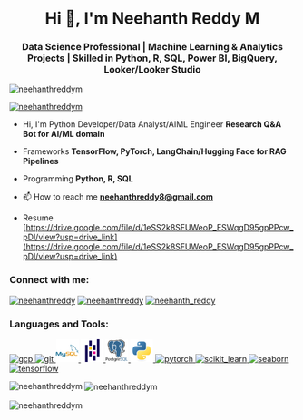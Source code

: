 <h1 align="center">Hi 👋, I'm Neehanth Reddy M</h1>
<h3 align="center">Data Science Professional | Machine Learning & Analytics Projects | Skilled in Python, R, SQL, Power BI, BigQuery, Looker/Looker Studio</h3>

<p align="left"> <img src="https://komarev.com/ghpvc/?username=neehanthreddym&label=Profile%20views&color=0e75b6&style=flat" alt="neehanthreddym" /> </p>

<p align="left"> <a href="https://github.com/ryo-ma/github-profile-trophy"><img src="https://github-profile-trophy.vercel.app/?username=neehanthreddym" alt="neehanthreddym" /></a> </p>

- Hi, I'm Python Developer/Data Analyst/AIML Engineer **Research Q&A Bot for AI/ML domain**

- Frameworks **TensorFlow, PyTorch, LangChain/Hugging Face for RAG Pipelines**

- Programming **Python, R, SQL**

- 📫 How to reach me **neehanthreddy8@gmail.com**

- Resume [https://drive.google.com/file/d/1eSS2k8SFUWeoP_ESWqgD95gpPPcw_pDl/view?usp=drive_link](https://drive.google.com/file/d/1eSS2k8SFUWeoP_ESWqgD95gpPPcw_pDl/view?usp=drive_link)

<h3 align="left">Connect with me:</h3>
<p align="left">
<a href="https://linkedin.com/in/neehanthreddy" target="blank"><img align="center" src="https://raw.githubusercontent.com/rahuldkjain/github-profile-readme-generator/master/src/images/icons/Social/linked-in-alt.svg" alt="neehanthreddy" height="30" width="40" /></a>
<a href="https://kaggle.com/neehanthreddy" target="blank"><img align="center" src="https://raw.githubusercontent.com/rahuldkjain/github-profile-readme-generator/master/src/images/icons/Social/kaggle.svg" alt="neehanthreddy" height="30" width="40" /></a>
<a href="https://instagram.com/neehanth_reddy" target="blank"><img align="center" src="https://raw.githubusercontent.com/rahuldkjain/github-profile-readme-generator/master/src/images/icons/Social/instagram.svg" alt="neehanth_reddy" height="30" width="40" /></a>
</p>

<h3 align="left">Languages and Tools:</h3>
<p align="left"> <a href="https://cloud.google.com" target="_blank" rel="noreferrer"> <img src="https://www.vectorlogo.zone/logos/google_cloud/google_cloud-icon.svg" alt="gcp" width="40" height="40"/> </a> <a href="https://git-scm.com/" target="_blank" rel="noreferrer"> <img src="https://www.vectorlogo.zone/logos/git-scm/git-scm-icon.svg" alt="git" width="40" height="40"/> </a> <a href="https://www.mysql.com/" target="_blank" rel="noreferrer"> <img src="https://raw.githubusercontent.com/devicons/devicon/master/icons/mysql/mysql-original-wordmark.svg" alt="mysql" width="40" height="40"/> </a> <a href="https://pandas.pydata.org/" target="_blank" rel="noreferrer"> <img src="https://raw.githubusercontent.com/devicons/devicon/2ae2a900d2f041da66e950e4d48052658d850630/icons/pandas/pandas-original.svg" alt="pandas" width="40" height="40"/> </a> <a href="https://www.postgresql.org" target="_blank" rel="noreferrer"> <img src="https://raw.githubusercontent.com/devicons/devicon/master/icons/postgresql/postgresql-original-wordmark.svg" alt="postgresql" width="40" height="40"/> </a> <a href="https://www.python.org" target="_blank" rel="noreferrer"> <img src="https://raw.githubusercontent.com/devicons/devicon/master/icons/python/python-original.svg" alt="python" width="40" height="40"/> </a> <a href="https://pytorch.org/" target="_blank" rel="noreferrer"> <img src="https://www.vectorlogo.zone/logos/pytorch/pytorch-icon.svg" alt="pytorch" width="40" height="40"/> </a> <a href="https://scikit-learn.org/" target="_blank" rel="noreferrer"> <img src="https://upload.wikimedia.org/wikipedia/commons/0/05/Scikit_learn_logo_small.svg" alt="scikit_learn" width="40" height="40"/> </a> <a href="https://seaborn.pydata.org/" target="_blank" rel="noreferrer"> <img src="https://seaborn.pydata.org/_images/logo-mark-lightbg.svg" alt="seaborn" width="40" height="40"/> </a> <a href="https://www.tensorflow.org" target="_blank" rel="noreferrer"> <img src="https://www.vectorlogo.zone/logos/tensorflow/tensorflow-icon.svg" alt="tensorflow" width="40" height="40"/> </a> </p>

<p><img align="left" src="https://github-readme-stats.vercel.app/api/top-langs?username=neehanthreddym&show_icons=true&locale=en&layout=compact" alt="neehanthreddym" /></p>

<p>&nbsp;<img align="center" src="https://github-readme-stats.vercel.app/api?username=neehanthreddym&show_icons=true&locale=en" alt="neehanthreddym" /></p>

<p><img align="center" src="https://github-readme-streak-stats.herokuapp.com/?user=neehanthreddym&" alt="neehanthreddym" /></p>
